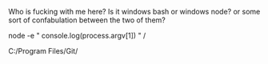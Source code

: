 Who is fucking with me here? Is it windows bash or windows node? or some sort of confabulation between the two of them?

node -e " console.log(process.argv[1]) " /

C:/Program Files/Git/